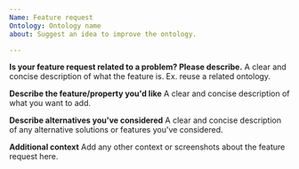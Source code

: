 ```yaml
---
Name: Feature request 
Ontology: Ontology name
about: Suggest an idea to improve the ontology. 

---
```


**Is your feature request related to a problem? Please describe.**
A clear and concise description of what the feature is. Ex.  reuse a related ontology.

**Describe the feature/property you'd like**
A clear and concise description of what you want to add.

**Describe alternatives you've considered**
A clear and concise description of any alternative solutions or features you've considered.

**Additional context**
Add any other context or screenshots about the feature request here.
